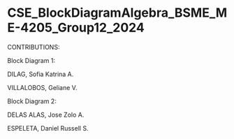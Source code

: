 # CSE_BlockDiagramAlgebra_BSME_ME-4205_Group12_2024



CONTRIBUTIONS:

Block Diagram 1:

DILAG, Sofia Katrina A.

VILLALOBOS, Geliane V.


Block Diagram 2:

DELAS ALAS, Jose Zolo A.

ESPELETA, Daniel Russell S.
